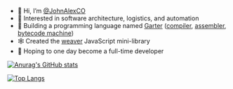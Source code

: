 - 👋 Hi, I’m [@JohnAlexCO](https://github.com/johnalexco)
- 👀 Interested in software architecture, logistics, and automation
- 🌱 Building a programming language named [Garter](https://github.com/topics/garter)
([compiler](https://github.com/johnalexco/garter),
[assembler](https://github.com/johnalexco/gasm),
[bytecode machine](https://github.com/johnalexco/gyb))
- 🕸️ Created the [weaver](https://modula.dev/weaver) JavaScript mini-library 
- 💞️ Hoping to one day become a full-time developer

[![Anurag's GitHub stats](https://github-readme-stats.vercel.app/api?username=johnalexco&rank_icon=percentile&theme=holi)](https://github.com/anuraghazra/github-readme-stats)

[![Top Langs](https://github-readme-stats.vercel.app/api/top-langs/?username=johnalexco&layout=compact&theme=holi)](https://github.com/anuraghazra/github-readme-stats)
